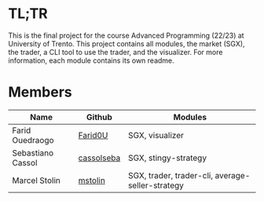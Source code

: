 # TL;TR

This is the final project for the course Advanced Programming (22/23) at
University of Trento. This project contains all modules, the market (SGX), the
trader, a CLI tool to use the trader, and the visualizer. For more information,
each module contains its own readme.

# Members

| Name              | Github                                      | Modules                                          |
|-------------------|---------------------------------------------|--------------------------------------------------|
| Farid Ouedraogo   | [Farid0U](https://github.com/Farid0U)       | SGX, visualizer                                  |
| Sebastiano Cassol | [cassolseba](https://github.com/cassolseba) | SGX, stingy-strategy                             |
| Marcel Stolin     | [mstolin](https://github.com/mstolin)       | SGX, trader, trader-cli, average-seller-strategy |